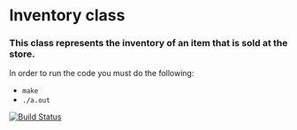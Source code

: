 # Inventory class

### This class represents the inventory of an item that is sold at the store.

In order to run the code you must do the following:
 * `make`
 * `./a.out`

[![Build Status](https://travis-ci.com/Krebrov001/Inventory.svg?branch=master)](https://travis-ci.com/Krebrov001/Inventory)
